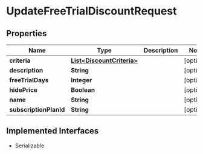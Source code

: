 

# UpdateFreeTrialDiscountRequest


## Properties

| Name | Type | Description | Notes |
|------------ | ------------- | ------------- | -------------|
|**criteria** | [**List&lt;DiscountCriteria&gt;**](DiscountCriteria.md) |  |  [optional] |
|**description** | **String** |  |  [optional] |
|**freeTrialDays** | **Integer** |  |  [optional] |
|**hidePrice** | **Boolean** |  |  [optional] |
|**name** | **String** |  |  [optional] |
|**subscriptionPlanId** | **String** |  |  [optional] |


## Implemented Interfaces

* Serializable


